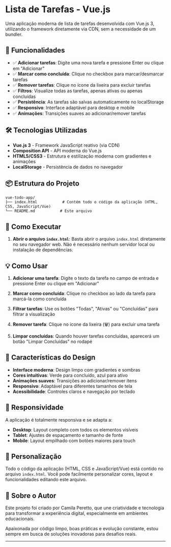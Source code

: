# Lista de Tarefas - Vue.js 

Uma aplicação moderna de lista de tarefas desenvolvida com Vue.js 3, utilizando o framework diretamente via CDN, sem a necessidade de um bundler.

## 🚀 Funcionalidades

- ✅ **Adicionar tarefas**: Digite uma nova tarefa e pressione Enter ou clique em "Adicionar"
- ✅ **Marcar como concluída**: Clique no checkbox para marcar/desmarcar tarefas
- ✅ **Remover tarefas**: Clique no ícone da lixeira para excluir tarefas
- ✅ **Filtros**: Visualize todas as tarefas, apenas ativas ou apenas concluídas
- ✅ **Persistência**: As tarefas são salvas automaticamente no localStorage
- ✅ **Responsivo**: Interface adaptável para desktop e mobile
- ✅ **Animações**: Transições suaves ao adicionar/remover tarefas

## 🛠️ Tecnologias Utilizadas

- **Vue.js 3** - Framework JavaScript reativo (via CDN)
- **Composition API** - API moderna do Vue.js
- **HTML5/CSS3** - Estrutura e estilização moderna com gradientes e animações
- **LocalStorage** - Persistência de dados no navegador

## 📦 Estrutura do Projeto

```
vue-todo-app/
├── index.html           # Contém todo o código da aplicação (HTML, CSS, JavaScript/Vue)
└── README.md           # Este arquivo
```

## 🚀 Como Executar

1. **Abrir o arquivo `index.html`**:
   Basta abrir o arquivo `index.html` diretamente no seu navegador web. Não é necessário nenhum servidor local ou instalação de dependências.

## 💡 Como Usar

1. **Adicionar uma tarefa**: Digite o texto da tarefa no campo de entrada e pressione Enter ou clique em "Adicionar"

2. **Marcar como concluída**: Clique no checkbox ao lado da tarefa para marcá-la como concluída

3. **Filtrar tarefas**: Use os botões "Todas", "Ativas" ou "Concluídas" para filtrar a visualização

4. **Remover tarefa**: Clique no ícone da lixeira (🗑️) para excluir uma tarefa

5. **Limpar concluídas**: Quando houver tarefas concluídas, aparecerá um botão "Limpar Concluídas" no rodapé

## 🎨 Características do Design

- **Interface moderna**: Design limpo com gradientes e sombras
- **Cores intuitivas**: Verde para concluído, azul para ativo
- **Animações suaves**: Transições ao adicionar/remover itens
- **Responsivo**: Adaptável para diferentes tamanhos de tela
- **Acessibilidade**: Controles claros e navegação por teclado

## 📱 Responsividade

A aplicação é totalmente responsiva e se adapta a:
- **Desktop**: Layout completo com todos os elementos visíveis
- **Tablet**: Ajustes de espaçamento e tamanho de fonte
- **Mobile**: Layout empilhado com botões maiores para touch

## 🔧 Personalização

Todo o código da aplicação (HTML, CSS e JavaScript/Vue) está contido no arquivo `index.html`. Você pode facilmente personalizar cores, layout e funcionalidades editando este arquivo.

## 📌 Sobre o Autor

Este projeto foi criado por Camila Peretto, que une criatividade e tecnologia para transformar a experiência digital, especialmente em ambientes educacionais.  

Apaixonada por código limpo, boas práticas e evolução constante, estou sempre em busca de soluções inovadoras para desafios reais.

---

